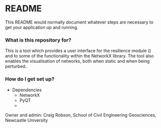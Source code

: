 # README #

This README would normally document whatever steps are necessary to get your application up and running.

### What is this repository for? ###

This is a tool which provides a user interface for the resilience module () and to some of the functionality within the NetworkX library. The tool also enables the visualisation of networks, both when static and when being perturbed.

### How do I get set up? ###

- Dependencies
   - NetworkX
   - PyQT
   - 

Owner and admin: 
Craig Robson, School of Civil Engineering Geosciences, Newcastle University
